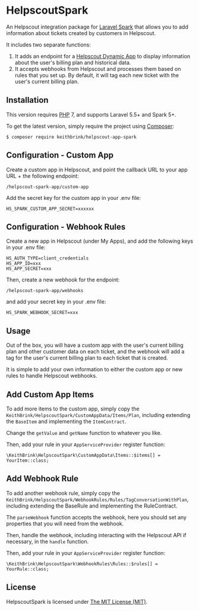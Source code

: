 # HelpscoutSpark

An Helpscout integration package for [Laravel Spark](https://spark.laravel.com/) that allows you to add information about tickets created by customers in Helpscout. 

It includes two separate functions:
1. It adds an endpoint for a [Helpscout Dynamic App](https://developer.helpscout.com/custom-apps/dynamic/) to display information about the user's billing plan and historical data.
2. It accepts webhooks from Helpscout and processes them based on rules that you set up. By default, it will tag each new ticket with the user's current billing plan.

## Installation

This version requires [PHP](https://php.net) 7, and supports Laravel 5.5+ and Spark 5+.

To get the latest version, simply require the project using [Composer](https://getcomposer.org):

```
$ composer require keithbrink/helpscout-app-spark
```

## Configuration - Custom App

Create a custom app in Helpscout, and point the callback URL to your app URL + the following endpoint:

```/helpscout-spark-app/custom-app```

Add the secret key for the custom app in your .env file:

```HS_SPARK_CUSTOM_APP_SECRET=xxxxxx```

## Configuration - Webhook Rules

Create a new app in Helpscout (under My Apps), and add the following keys in your .env file:

```
HS_AUTH_TYPE=client_credentials
HS_APP_ID=xxx 
HS_APP_SECRET=xxx
```

Then, create a new webhook for the endpoint:

```/helpscout-spark-app/webhooks```

and add your secret key in your .env file:

```
HS_SPARK_WEBHOOK_SECRET=xxx
```

## Usage

Out of the box, you will have a custom app with the user's current billing plan and other customer data on each ticket, and the webhook will add a tag for the user's current billing plan to each ticket that is created.

It is simple to add your own information to either the custom app or new rules to handle Helpscout webhooks.

## Add Custom App Items

To add more items to the custom app, simply copy the `KeithBrink/HelpscoutSpark/CustomAppData/Items/Plan`, including extending the `BaseItem` and implementing the `ItemContract`. 

Change the `getValue` and `getName` function to whatever you like.

Then, add your rule in your `AppServiceProvider` register function:

```
\KeithBrink\HelpscoutSpark\CustomAppData\Items::$items[] = YourItem::class;
```

## Add Webhook Rule

To add another webhook rule, simply copy the `KeithBrink/HelpscoutSpark/WebhookRules/Rules/TagConversationWithPlan`, including extending the BaseRule and implementing the RuleContract. 

The `parseWebhook` function accepts the webhook, here you should set any properties that you will need from the webhook.

Then, handle the webhook, including interacting with the Helpscout API if necessary, in the `handle` function.

Then, add your rule in your `AppServiceProvider` register function:

```
\KeithBrink\HelpscoutSpark\WebhookRules\Rules::$rules[] = YourRule::class;
```

## License

HelpscoutSpark is licensed under [The MIT License (MIT)](LICENSE).
